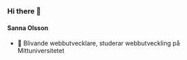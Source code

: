 ### Hi there 👋
#### Sanna Olsson
- 🌱 Blivande webbutvecklare, studerar webbutveckling på Mittuniversitetet
  

